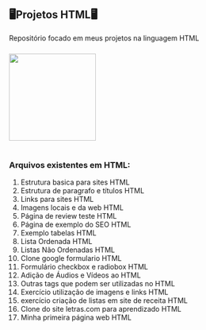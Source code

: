 ## 🖥️Projetos HTML🖥️

Repositório focado em meus projetos na linguagem HTML

###

<img align="center" height="175" src="https://i.pinimg.com/originals/21/11/61/21116158daaeb1459b4ec0758505e1ad.gif" />

#

### Arquivos existentes em HTML: ###

1. Estrutura basica para sites HTML
2. Estrutura de paragrafo e títulos HTML
3. Links para sites HTML
4. Imagens locais e da web HTML
5. Página de review teste HTML
6. Página de exemplo do SEO HTML
7. Exemplo tabelas HTML
8. Lista Ordenada HTML
9. Listas Não Ordenadas HTML
10. Clone google formulario HTML
11. Formulário checkbox e radiobox HTML
12. Adição de Áudios e Vídeos ao HTML
13. Outras tags que podem ser utilizadas no HTML
14. Exercício utilização de imagens e links HTML
15. exercício criação de listas em site de receita HTML
16. Clone do site letras.com para aprendizado HTML
17. Minha primeira página web HTML
   
